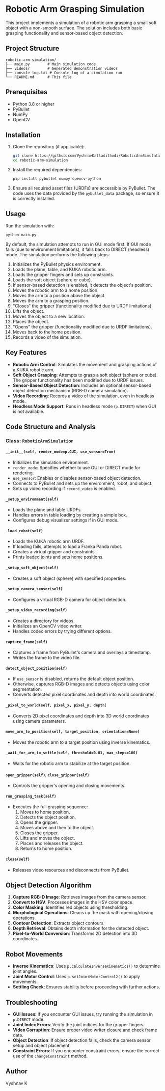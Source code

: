 # Robotic Arm Grasping Simulation

This project implements a simulation of a robotic arm grasping a small soft object with a non-smooth surface. The solution includes both basic grasping functionality and sensor-based object detection.

## Project Structure

```
robotic-arm-simulation/
├── main.py        # Main simulation code
├── videos/        # Generated demonstration videos
├── console log.txt # Console log of a simulation run
└── README.md      # This file
```

## Prerequisites

- Python 3.8 or higher
- PyBullet
- NumPy
- OpenCV

## Installation

1. Clone the repository (if applicable):

    ```bash
    git clone https://github.com/VyshnavKalladithodi/RoboticArmSimulation.git
    cd robotic-arm-simulation
    ```

2. Install the required dependencies:

    ```bash
    pip install pybullet numpy opencv-python
    ```

3. Ensure all required asset files (URDFs) are accessible by PyBullet. The code uses the data provided by the `pybullet_data` package, so ensure it is correctly installed.

## Usage

Run the simulation with:

```bash
python main.py
```

By default, the simulation attempts to run in GUI mode first. If GUI mode fails (due to environment limitations), it falls back to DIRECT (headless) mode. The simulation performs the following steps:

1. Initializes the PyBullet physics environment.
2. Loads the plane, table, and KUKA robotic arm.
3. Loads the gripper fingers and sets up constraints.
4. Loads the soft object (sphere or cube).
5. If sensor-based detection is enabled, it detects the object's position.
6. Moves the robotic arm to a home position.
7. Moves the arm to a position above the object.
8. Moves the arm to a grasping position.
9. "Closes" the gripper (functionality modified due to URDF limitations).
10. Lifts the object.
11. Moves the object to a new location.
12. Places the object.
13. "Opens" the gripper (functionality modified due to URDF limitations).
14. Moves back to the home position.
15. Records a video of the simulation.

## Key Features

- **Robotic Arm Control**: Simulates the movement and grasping actions of a KUKA robotic arm.
- **Soft Object Grasping**: Attempts to grasp a soft object (sphere or cube). The gripper functionality has been modified due to URDF issues.
- **Sensor-Based Object Detection**: Includes an optional sensor-based object detection mechanism (RGB-D camera simulation).
- **Video Recording**: Records a video of the simulation, even in headless mode.
- **Headless Mode Support**: Runs in headless mode (`p.DIRECT`) when GUI is not available.

## Code Structure and Analysis

### Class: `RoboticArmSimulation`

#### `__init__(self, render_mode=p.GUI, use_sensor=True)`
- Initializes the simulation environment.
- `render_mode`: Specifies whether to use GUI or DIRECT mode for rendering.
- `use_sensor`: Enables or disables sensor-based object detection.
- Connects to PyBullet and sets up the environment, robot, and object.
- Sets up video recording if `record_video` is enabled.

#### `_setup_environment(self)`
- Loads the plane and table URDFs.
- Handles errors in table loading by creating a simple box.
- Configures debug visualizer settings if in GUI mode.

#### `_load_robot(self)`
- Loads the KUKA robotic arm URDF.
- If loading fails, attempts to load a Franka Panda robot.
- Creates a virtual gripper and constraints.
- Prints loaded joints and sets home positions.

#### `_setup_soft_object(self)`
- Creates a soft object (sphere) with specified properties.

#### `_setup_camera_sensor(self)`
- Configures a virtual RGB-D camera for object detection.

#### `_setup_video_recording(self)`
- Creates a directory for videos.
- Initializes an OpenCV video writer.
- Handles codec errors by trying different options.

#### `capture_frame(self)`
- Captures a frame from PyBullet's camera and overlays a timestamp.
- Writes the frame to the video file.

#### `detect_object_position(self)`
- If `use_sensor` is disabled, returns the default object position.
- Otherwise, captures RGB-D images and detects objects using color segmentation.
- Converts detected pixel coordinates and depth into world coordinates.

#### `_pixel_to_world(self, pixel_x, pixel_y, depth)`
- Converts 2D pixel coordinates and depth into 3D world coordinates using camera parameters.

#### `move_arm_to_position(self, target_position, orientation=None)`
- Moves the robotic arm to a target position using inverse kinematics.

#### `_wait_for_arm_to_settle(self, threshold=0.01, max_steps=100)`
- Waits for the robotic arm to stabilize at the target position.

#### `open_gripper(self)`, `close_gripper(self)`
- Controls the gripper's opening and closing movements.

#### `run_grasping_task(self)`
- Executes the full grasping sequence:
  1. Moves to home position.
  2. Detects the object position.
  3. Opens the gripper.
  4. Moves above and then to the object.
  5. Closes the gripper.
  6. Lifts and moves the object.
  7. Places and releases the object.
  8. Returns to home position.

#### `close(self)`
- Releases video resources and disconnects from PyBullet.

## Object Detection Algorithm

1. **Capture RGB-D Image**: Retrieves images from the camera sensor.
2. **Convert to HSV**: Processes images in the HSV color space.
3. **Color Masking**: Identifies red objects using thresholding.
4. **Morphological Operations**: Cleans up the mask with opening/closing operations.
5. **Contour Detection**: Extracts object contours.
6. **Depth Retrieval**: Obtains depth information for the detected object.
7. **Pixel-to-World Conversion**: Transforms 2D detection into 3D coordinates.

## Robot Movements

- **Inverse Kinematics**: Uses `p.calculateInverseKinematics()` to determine joint angles.
- **Joint Motor Control**: Uses `p.setJointMotorControl2()` to apply movements.
- **Settling Check**: Ensures stability before proceeding with further actions.

## Troubleshooting

- **GUI Issues**: If you encounter GUI issues, try running the simulation in `p.DIRECT` mode.
- **Joint Index Errors**: Verify the joint indices for the gripper fingers.
- **Video Corruption**: Ensure proper video writer closure and check frame data.
- **Object Detection**: If object detection fails, check the camera sensor setup and object placement.
- **Constraint Errors**: If you encounter constraint errors, ensure the correct use of the `changeConstraint` method.

## Author

Vyshnav K

